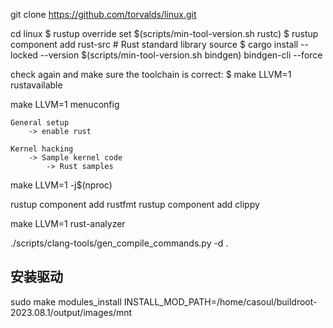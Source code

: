 
git clone https://github.com/torvalds/linux.git

cd linux
$ rustup override set $(scripts/min-tool-version.sh rustc)
$ rustup component add rust-src # Rust standard library source
$ cargo install --locked --version $(scripts/min-tool-version.sh bindgen) bindgen-cli --force

check again and make sure the toolchain is correct:
$ make LLVM=1 rustavailable

make LLVM=1 menuconfig

```shell
General setup 
    -> enable rust

Kernel hacking
    -> Sample kernel code
        -> Rust samples
```



make LLVM=1 -j$(nproc)

rustup component add rustfmt
rustup component add clippy

make LLVM=1 rust-analyzer



./scripts/clang-tools/gen_compile_commands.py -d .

## 安装驱动
sudo make modules_install INSTALL_MOD_PATH=/home/casoul/buildroot-2023.08.1/output/images/mnt